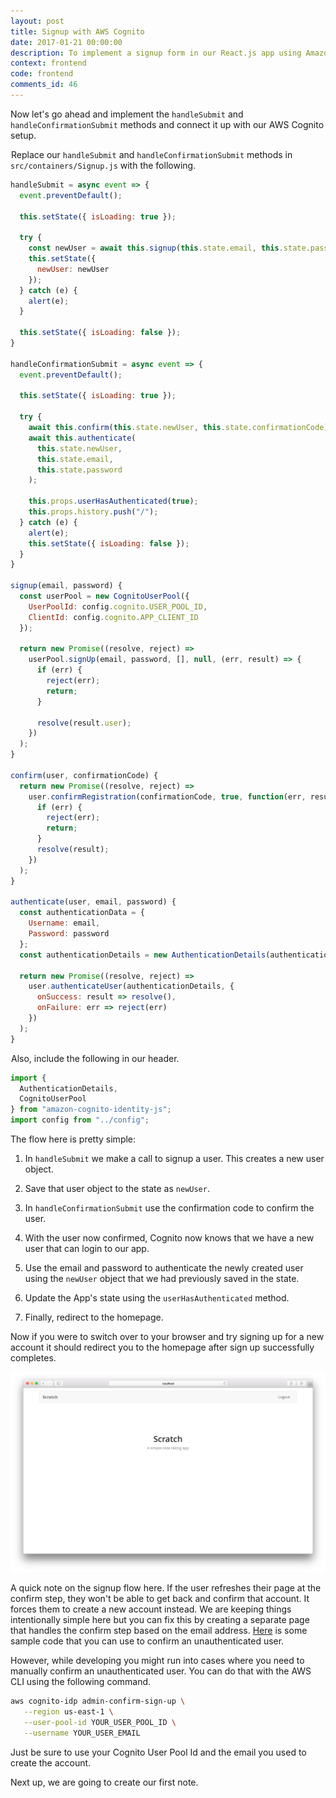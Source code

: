 ```yaml
---
layout: post
title: Signup with AWS Cognito
date: 2017-01-21 00:00:00
description: To implement a signup form in our React.js app using Amazon Cognito we are going to use the amazon-cognito-identity-js NPM package. We are going to call the signUp method to sign a user up and call the confirmRegistration method with the confirmation code to complete the process.
context: frontend
code: frontend
comments_id: 46
---
```


Now let's go ahead and implement the `handleSubmit` and `handleConfirmationSubmit` methods and connect it up with our AWS Cognito setup.

<img class="code-marker" src="/assets/s.png" />Replace our `handleSubmit` and `handleConfirmationSubmit` methods in `src/containers/Signup.js` with the following.

``` javascript
handleSubmit = async event => {
  event.preventDefault();

  this.setState({ isLoading: true });

  try {
    const newUser = await this.signup(this.state.email, this.state.password);
    this.setState({
      newUser: newUser
    });
  } catch (e) {
    alert(e);
  }

  this.setState({ isLoading: false });
}

handleConfirmationSubmit = async event => {
  event.preventDefault();

  this.setState({ isLoading: true });

  try {
    await this.confirm(this.state.newUser, this.state.confirmationCode);
    await this.authenticate(
      this.state.newUser,
      this.state.email,
      this.state.password
    );

    this.props.userHasAuthenticated(true);
    this.props.history.push("/");
  } catch (e) {
    alert(e);
    this.setState({ isLoading: false });
  }
}

signup(email, password) {
  const userPool = new CognitoUserPool({
    UserPoolId: config.cognito.USER_POOL_ID,
    ClientId: config.cognito.APP_CLIENT_ID
  });

  return new Promise((resolve, reject) =>
    userPool.signUp(email, password, [], null, (err, result) => {
      if (err) {
        reject(err);
        return;
      }

      resolve(result.user);
    })
  );
}

confirm(user, confirmationCode) {
  return new Promise((resolve, reject) =>
    user.confirmRegistration(confirmationCode, true, function(err, result) {
      if (err) {
        reject(err);
        return;
      }
      resolve(result);
    })
  );
}

authenticate(user, email, password) {
  const authenticationData = {
    Username: email,
    Password: password
  };
  const authenticationDetails = new AuthenticationDetails(authenticationData);

  return new Promise((resolve, reject) =>
    user.authenticateUser(authenticationDetails, {
      onSuccess: result => resolve(),
      onFailure: err => reject(err)
    })
  );
}
```

<img class="code-marker" src="/assets/s.png" />Also, include the following in our header.

``` javascript
import {
  AuthenticationDetails,
  CognitoUserPool
} from "amazon-cognito-identity-js";
import config from "../config";
```

The flow here is pretty simple:

1. In `handleSubmit` we make a call to signup a user. This creates a new user object.

2. Save that user object to the state as `newUser`.

3. In `handleConfirmationSubmit` use the confirmation code to confirm the user.

4. With the user now confirmed, Cognito now knows that we have a new user that can login to our app.

5. Use the email and password to authenticate the newly created user using the `newUser` object that we had previously saved in the state.

6. Update the App's state using the `userHasAuthenticated` method.

7. Finally, redirect to the homepage.

Now if you were to switch over to your browser and try signing up for a new account it should redirect you to the homepage after sign up successfully completes.

![Redirect home after signup screenshot](/assets/redirect-home-after-signup.png)

A quick note on the signup flow here. If the user refreshes their page at the confirm step, they won't be able to get back and confirm that account. It forces them to create a new account instead. We are keeping things intentionally simple here but you can fix this by creating a separate page that handles the confirm step based on the email address. [Here](http://docs.aws.amazon.com/cognito/latest/developerguide/using-amazon-cognito-user-identity-pools-javascript-examples.html#using-amazon-cognito-identity-user-pools-javascript-example-confirming-user) is some sample code that you can use to confirm an unauthenticated user.

However, while developing you might run into cases where you need to manually confirm an unauthenticated user. You can do that with the AWS CLI using the following command.

```bash
aws cognito-idp admin-confirm-sign-up \
   --region us-east-1 \
   --user-pool-id YOUR_USER_POOL_ID \
   --username YOUR_USER_EMAIL
```

Just be sure to use your Cognito User Pool Id and the email you used to create the account.

Next up, we are going to create our first note.
